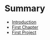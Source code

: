 # Summary

* [Introduction](README.md)
* [First Chapter](chapter1.md)
* [First Project](first_project.md)

